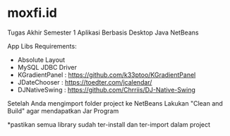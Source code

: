 # moxfi.id
Tugas Akhir Semester 1 Aplikasi Berbasis Desktop Java NetBeans

App Libs Requirements:
- Absolute Layout
- MySQL JDBC Driver
- KGradientPanel : https://github.com/k33ptoo/KGradientPanel
- JDateChooser : https://toedter.com/jcalendar/
- DJNativeSwing : https://github.com/Chrriis/DJ-Native-Swing

Setelah Anda mengimport folder project ke NetBeans
Lakukan "Clean and Build" agar mendapatkan Jar Program

*pastikan semua library sudah ter-install dan ter-import dalam project
